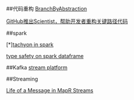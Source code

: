 
##代码重构
[BranchByAbstraction](http://martinfowler.com/bliki/BranchByAbstraction.html)

[GitHub推出Scientist，帮助开发者重构关键路径代码](http://www.infoq.com/cn/news/2016/02/github-scientist-refactoring)

##spark

[*][tachyon in spark](https://dzone.com/articles/Accelerate-In-Memory-Processing-with-Spark-from-Hours-to-Seconds-With-Tachyon)

[type safety on spark dataframe](http://www.51zero.com/blog/2016/2/24/type-safety-on-spark-dataframes-part-1)

##Kafka
[stream platform](http://www.confluent.io/blog/stream-data-platform-1/)

##Streaming

[Life of a Message in MapR Streams](https://www.mapr.com/blog/life-message-mapr-streams)
